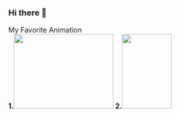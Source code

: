 ### Hi there 👋

<!--
**hrnsh/hrnsh** is a ✨ _special_ ✨ repository because its `README.md` (this file) appears on your GitHub profile.

Here are some ideas to get you started:


-->
<div> My Favorite Animation <br>
        <strong>1.</strong><img src="https://i.ytimg.com/vi/KonNI2O7_Wk/maxresdefault.jpg" style="float:none; width : 200px; height : 150px;">
        <strong>2.</strong><img src="https://image.yes24.com/goods/90114544/XL" style="float:none; width : 100px; height : 150px;">
    </div>


